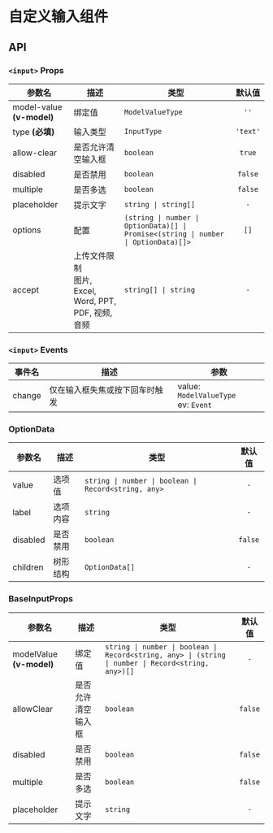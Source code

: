 # 自定义输入组件

<!--@include: ./__demo__/text.md-->

<!--@include: ./__demo__/textarea.md-->

<!--@include: ./__demo__/integer.md-->

<!--@include: ./__demo__/number.md-->

<!--@include: ./__demo__/radio.md-->

<!--@include: ./__demo__/checkbox.md-->

<!--@include: ./__demo__/select.md-->

<!--@include: ./__demo__/cascader.md-->

<!--@include: ./__demo__/tree.md-->

<!--@include: ./__demo__/upload.md-->

## API


### `<input>` Props

|参数名|描述|类型|默认值|
|---|---|---|:---:|
|model-value **(v-model)**|绑定值|`ModelValueType`|`''`|
|type **(必填)**|输入类型|`InputType`|`'text'`|
|allow-clear|是否允许清空输入框|`boolean`|`true`|
|disabled|是否禁用|`boolean`|`false`|
|multiple|是否多选|`boolean`|`false`|
|placeholder|提示文字|`string \| string[]`|`-`|
|options|配置|`(string \| number \| OptionData)[] \| Promise<(string \| number \| OptionData)[]>`|`[]`|
|accept|上传文件限制<br>图片, Excel, Word, PPT, PDF, 视频, 音频|`string[] \| string`|`-`|
### `<input>` Events

|事件名|描述|参数|
|---|---|---|
|change|仅在输入框失焦或按下回车时触发|value: `ModelValueType`<br>ev: `Event`|




### OptionData

|参数名|描述|类型|默认值|
|---|---|---|:---:|
|value|选项值|`string \| number \| boolean \| Record<string, any>`|`-`|
|label|选项内容|`string`|`-`|
|disabled|是否禁用|`boolean`|`false`|
|children|树形结构|`OptionData[]`|`-`|



### BaseInputProps

|参数名|描述|类型|默认值|
|---|---|---|:---:|
|modelValue **(v-model)**|绑定值|`string \| number \| boolean \| Record<string, any> \| (string \| number \| Record<string, any>)[]`|`-`|
|allowClear|是否允许清空输入框|`boolean`|`false`|
|disabled|是否禁用|`boolean`|`false`|
|multiple|是否多选|`boolean`|`false`|
|placeholder|提示文字|`string`|`-`|


